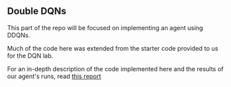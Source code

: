 ## Double DQNs

This part of the repo will be focused on implementing an agent using DDQNs.

Much of the code here was extended from the starter code provided to us for the DQN lab.

For an in-depth description of the code implemented here and the results of our agent's runs, read [this report](https://www.overleaf.com/read/crvsbknrwtpr#71ca17)
